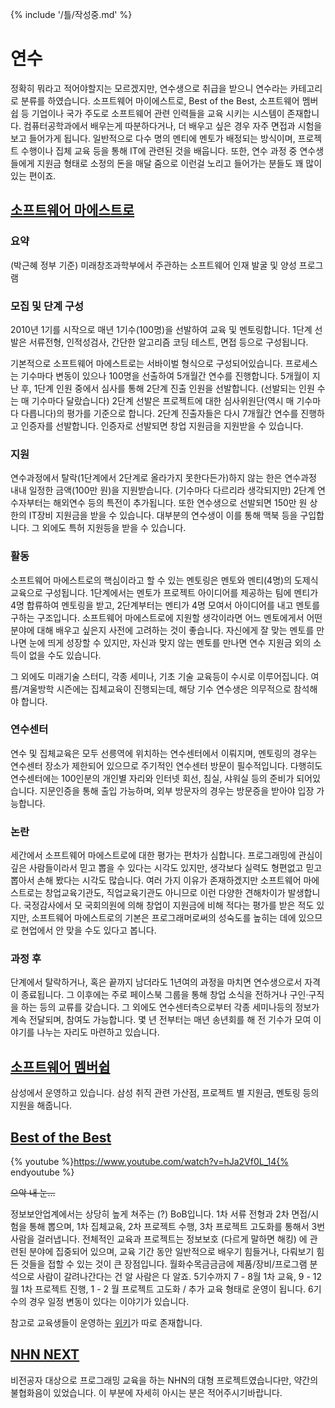 {% include '/틀/작성중.md' %}

#  연수

정확히 뭐라고 적어야할지는 모르겠지만, 연수생으로 취급을 받으니 연수라는 카테고리로 분류를 하였습니다. 소프트웨어 마이에스트로, Best of the Best, 소프트웨어 멤버쉽 등 기업이나 국가 주도로 소프트웨어 관련 인력들을 교육 시키는 시스템이 존재합니다. 컴퓨터공학과에서 배우는게 따분하다거나, 더 배우고 싶은 경우 자주 면접과 시험을 보고 들어가게 됩니다. 일반적으로 다수 명의 멘티에 멘토가 배정되는 방식이며, 프로젝트 수행이나 집체 교육 등을 통해 IT에 관련된 것을 배웁니다. 또한, 연수 과정 중 연수생들에게 지원금 형태로 소정의 돈을 매달 줌으로 이런걸 노리고 들어가는 분들도 꽤 많이 있는 편이죠.

## [소프트웨어 마에스트로](http://www.swmaestro.kr/)

### 요약

(박근혜 정부 기준) 미래창조과학부에서 주관하는 소프트웨어 인재 발굴 및 양성 프로그램

### 모집 및 단계 구성

2010년 1기를 시작으로 매년 1기수(100명)을 선발하여 교육 및 멘토링합니다.
1단계 선발은 서류전형, 인적성검사, 간단한 알고리즘 코딩 테스트, 면접 등으로 구성됩니다.

기본적으로 소프트웨어 마에스트로는 서바이벌 형식으로 구성되어있습니다.
프로세스는 기수마다 변동이 있으나 100명을 선출하여 5개월간 연수를 진행합니다.
5개월이 지난 후, 1단계 인원 중에서 심사를 통해 2단계 진출 인원을 선발합니다. (선발되는 인원 수는 매 기수마다 달랐습니다)
2단계 선발은 프로젝트에 대한 심사위원단(역시 매 기수마다 다릅니다)의 평가를 기준으로 합니다.
2단계 진출자들은 다시 7개월간 연수를 진행하고 인증자를 선발합니다.
인증자로 선발되면 창업 지원금을 지원받을 수 있습니다.

### 지원

연수과정에서 탈락(1단계에서 2단계로 올라가지 못한다든가)하지 않는 한은 연수과정 내내 일정한 금액(100만 원)을 지원받습니다.
(기수마다 다르리라 생각되지만) 2단계 연수자부터는 해외연수 등의 특전이 추가됩니다.
또한 연수생으로 선발되면 150만 원 상한의 IT장비 지원금을 받을 수 있습니다.
대부분의 연수생이 이를 통해 맥북 등을 구입합니다.
그 외에도 특허 지원등을 받을 수 있습니다.

### 활동

소프트웨어 마에스트로의 핵심이라고 할 수 있는 멘토링은 멘토와 멘티(4명)의 도제식 교육으로 구성됩니다.
1단계에서는 멘토가 프로젝트 아이디어를 제공하는 팀에 멘티가 4명 합류하여 멘토링을 받고, 2단계부터는 멘티가 4명 모여서 아이디어를 내고 멘토를 구하는 구조입니다.
소프트웨어 마에스트로에 지원할 생각이라면 어느 멘토에게서 어떤 분야에 대해 배우고 싶은지 사전에 고려하는 것이 좋습니다.
자신에게 잘 맞는 멘토를 만나면 눈에 띄게 성장할 수 있지만, 자신과 맞지 않는 멘토를 만나면 연수 지원금 외의 소득이 없을 수도 있습니다.

그 외에도 미래기술 스터디, 각종 세미나, 기초 기술 교육등이 수시로 이루어집니다.
여름/겨울방학 시즌에는 집체교육이 진행되는데, 해당 기수 연수생은 의무적으로 참석해야 합니다.

### 연수센터

연수 및 집체교육은 모두 선릉역에 위치하는 연수센터에서 이뤄지며, 멘토링의 경우는 연수센터 장소가 제한되어 있으므로 주기적인 연수센터 방문이 필수적입니다.
다행히도 연수센터에는 100인분의 개인별 자리와 인터넷 회선, 침실, 샤워실 등의 준비가 되어있습니다.
지문인증을 통해 출입 가능하며, 외부 방문자의 경우는 방문증을 받아야 입장 가능합니다.

### 논란

세간에서 소프트웨어 마에스트로에 대한 평가는 편차가 심합니다.
프로그래밍에 관심이 깊은 사람들이라서 믿고 뽑을 수 있다는 시각도 있지만, 생각보다 실력도 형편없고 믿고 뽑아서 손해 봤다는 시각도 많습니다.
여러 가지 이유가 존재하겠지만 소프트웨어 마에스트로는 창업교육기관도, 직업교육기관도 아니므로 이런 다양한 견해차이가 발생합니다.
국정감사에서 모 국회의원에 의해 창업이 지원금에 비해 적다는 평가를 받은 적도 있지만, 소프트웨어 마에스트로의 기본은 프로그래머로써의 성숙도를 높히는 데에 있으므로 현업에서 안 맞을 수도 있다고 봅니다.

### 과정 후

단계에서 탈락하거나, 혹은 끝까지 남더라도 1년여의 과정을 마치면 연수생으로서 자격이 종료됩니다.
그 이후에는 주로 페이스북 그룹을 통해 창업 소식을 전하거나 구인·구직을 하는 등의 교류를 갖습니다.
그 외에도 연수센터측으로부터 각종 세미나등의 정보가 계속 전달되며, 참여도 가능합니다.
몇 년 전부터는 매년 송년회를 해 전 기수가 모여 이야기를 나누는 자리도 마련하고 있습니다.


## [소프트웨어 멤버쉽](http://www.secmem.org/)

삼성에서 운영하고 있습니다. 삼성 취직 관련 가산점, 프로젝트 별 지원금, 멘토링 등의 지원을 해줍니다.

## [Best of the Best](https://www.kitribob.kr/)

{% youtube %}https://www.youtube.com/watch?v=hJa2Vf0L_14{% endyoutube %}

~~으악 내 눈…~~

 정보보안업계에서는 상당히 높게 쳐주는 (?) BoB입니다. 1차 서류 전형과 2차 면접/시험을 통해 뽑으며, 1차 집체교육, 2차 프로젝트 수행, 3차 프로젝트 고도화를 통해서 3번 사람을 걸러냅니다. 전체적인 교육과 프로젝트는 정보보호 (다르게 말하면 해킹) 에 관련된 분야에 집중되어 있으며, 교육 기간 동안 일반적으로 배우기 힘들거나, 다뤄보기 힘든 것들을 접할 수 있는 것이 큰 장점입니다. 월화수목금금금에 제품/장비/프로그램 분석으로 사람이 갈려나간다는 건 알 사람은 다 알죠. 5기수까지 7 - 8월 1차 교육, 9 - 12월 1차 프로젝트 진행, 1 - 2 월 프로젝트 고도화 / 추가 교육 형태로 운영이 됩니다. 6기수의 경우 일정 변동이 있다는 이야기가 있습니다.

참고로 교육생들이 운영하는 [위키](http://kitribob.wiki/)가 따로 존재합니다.

## [NHN NEXT](https://www.nhnnext.org/index.nhn)

비전공자 대상으로 프로그래밍 교육을 하는 NHN의 대형 프로젝트였습니다만, 약간의 불협화음이 있었습니다. 이 부분에 자세히 아시는 분은 적어주시기바랍니다.
